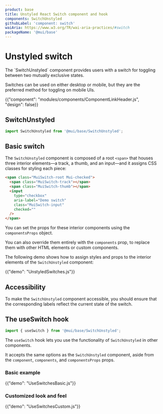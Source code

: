```yaml
---
product: base
title: Unstyled React Switch component and hook
components: SwitchUnstyled
githubLabel: 'component: switch'
waiAria: https://www.w3.org/TR/wai-aria-practices/#switch
packageName: '@mui/base'
---
```


# Unstyled switch

<p class="description">The `SwitchUnstyled` component provides users with a switch for toggling between two mutually exclusive states.</p>

Switches can be used on either desktop or mobile, but they are the preferred method for toggling on mobile UIs.

{{"component": "modules/components/ComponentLinkHeader.js", "design": false}}

## SwitchUnstyled

```jsx
import SwitchUnstyled from '@mui/base/SwitchUnstyled';
```

## Basic switch

The `SwitchUnstyled` component is composed of a root `<span>` that houses three interior elements—a track, a thumb, and an input—and it assigns CSS classes for styling each piece:

```html
<span class="MuiSwitch-root Mui-checked">
  <span class="MuiSwitch-track"></span>
  <span class="MuiSwitch-thumb"></span>
  <input
    type="checkbox"
    aria-label="Demo switch"
    class="MuiSwitch-input"
    checked=""
  />
</span>
```

You can set the props for these interior components using the `componentsProps` object.

You can also override them entirely with the `components` prop, to replace them with other HTML elements or custom components.

The following demo shows how to assign styles and props to the interior elements of the `SwitchUnstyled` component:

{{"demo": "UnstyledSwitches.js"}}

## Accessibility

To make the `SwitchUnstyled` component accessible, you should ensure that the corresponding labels reflect the current state of the switch.

## The useSwitch hook

```js
import { useSwitch } from '@mui/base/SwitchUnstyled';
```

The `useSwitch` hook lets you use the functionality of `SwitchUnstyled` in other components.

It accepts the same options as the `SwitchUnstyled` component, aside from the `component`, `components`, and `componentsProps` props.

### Basic example

{{"demo": "UseSwitchesBasic.js"}}

### Customized look and feel

{{"demo": "UseSwitchesCustom.js"}}
